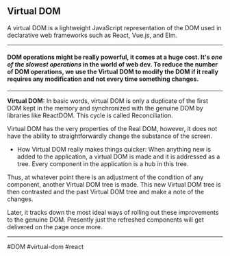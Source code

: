 ## Virtual DOM

A virtual DOM is a lightweight JavaScript representation of the DOM used in declarative web frameworks such as React, Vue.js, and Elm.
<hr>

#### **DOM** operations might be really powerful, it comes at a huge cost. It's _one of the slowest operations_ in the world of web dev. To reduce the number of **DOM** operations, we use the **Virtual DOM** to modify the **DOM** if it really requires any modification and not every time something changes.
***
**Virtual DOM:** In basic words, virtual DOM is only a duplicate of the first DOM kept in the memory and synchronized with the genuine DOM by libraries like ReactDOM. This cycle is called Reconciliation.

Virtual DOM has the very properties of the Real DOM, however, it does not have the ability to straightforwardly change the substance of the screen.

-   How Virtual DOM really makes things quicker: When anything new is added to the application, a virtual DOM is made and it is addressed as a tree. Every component in the application is a hub in this tree.

Thus, at whatever point there is an adjustment of the condition of any component, another Virtual DOM tree is made. This new Virtual DOM tree is then contrasted and the past Virtual DOM tree and make a note of the changes.

Later, it tracks down the most ideal ways of rolling out these improvements to the genuine DOM. Presently just the refreshed components will get delivered on the page once more.
***


#DOM #virtual-dom
#react 